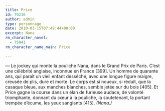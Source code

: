 ```yaml
---
title: Price
id: 76216
author: admin
type: personnage
date: 2010-03-15T07:49:44+00:00
excerpt: Nana
rm_character_novel:
  - 75941
rm_character_name_main: Price

---
```

— Le jockey qui monte la pouliche Nana, dans le Grand Prix de Paris. C&rsquo;est une célébrité anglaise, inconnue en France [399]. Un homme de quarante ans, qui paraît un vieil enfant desséché, avec une longue figure maigre, creusée de plis, dure et morte. Le corps est si noueux, si réduit, que la casaque bleue, aux manches blanches, semble jetée sur du bois [405]. Et Price gagne la course dans un élan de furieuse audace, de volonté triomphante, donnant du cœur à la pouliche, la soutetenant, la portant trempée d&rsquo;écume, les yeux sanglants [415]. _(Nana.)_
